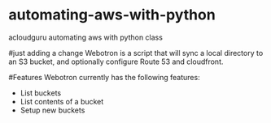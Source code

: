 # automating-aws-with-python
acloudguru automating aws with python class

#just adding a change
Webotron is a script that will sync a local directory to an S3 bucket, and optionally configure Route 53 and cloudfront.

#Features
Webotron currently has the following features:
- List buckets
- List contents of a bucket
- Setup new buckets
